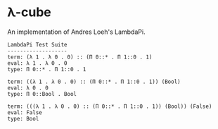 # λ-cube
An implementation of Andres Loeh's LambdaPi.

```
LambdaPi Test Suite
-------------------
term: (λ 1 . λ 0 . 0) :: (Π 0::* . Π 1::0 . 1)
eval: λ 1 . λ 0 . 0
type: Π 0::* . Π 1::0 . 1

term: ((λ 1 . λ 0 . 0) :: (Π 0::* . Π 1::0 . 1)) (Bool)
eval: λ 0 . 0
type: Π 0::Bool . Bool

term: (((λ 1 . λ 0 . 0) :: (Π 0::* . Π 1::0 . 1)) (Bool)) (False)
eval: False
type: Bool
```
